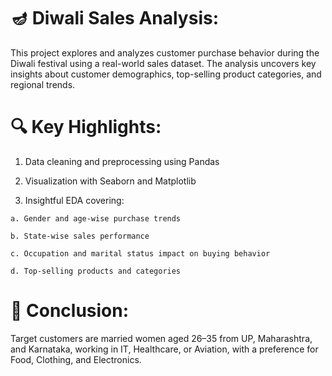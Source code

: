 # 🪔 Diwali Sales Analysis:

This project explores and analyzes customer purchase behavior during the Diwali festival using a real-world sales dataset. The analysis uncovers key insights about customer demographics, top-selling product categories, and regional trends.

# 🔍 Key Highlights:

1.    Data cleaning and preprocessing using Pandas

2.    Visualization with Seaborn and Matplotlib

3.    Insightful EDA covering:

    a. Gender and age-wise purchase trends

    b. State-wise sales performance

    c. Occupation and marital status impact on buying behavior

    d. Top-selling products and categories

# 🎯 Conclusion:

Target customers are married women aged 26–35 from UP, Maharashtra, and Karnataka, working in IT, Healthcare, or Aviation, with a preference for Food, Clothing, and Electronics.
